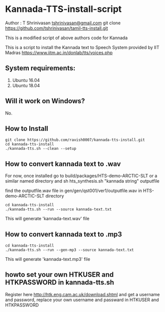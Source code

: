# Kannada-TTS-install-script

Author : T Shrinivasan <tshrinivasan@gmail.com>
git clone https://github.com/tshrinivasan/tamil-tts-install.git

This is a modified script of above authors code for Kannada


This is a script to install the Kannada text to Speech System provided by IIT Madras 
https://www.iitm.ac.in/donlab/tts/voices.php

## System requirements:
1. Ubuntu 16.04
2. Ubuntu 18.04

## Will it work on Windows?
No. 

## How to Install
```
git clone https://github.com/ravish0007/kannada-tts-install.git
cd kannada-tts-install
./kannada-tts.sh --clean --setup

```

## How to convert kannada text to .wav

For  now, once installed go to build/packages/HTS-demo-ARCTIC-SLT or a similar named directory and
sh hts_synthesis.sh "kannada string" outputfile

find the outputfile.wav file in gen/gen/qst001/ver1/outputfile.wav in HTS-demo-ARCTIC-SLT directory


```
cd kannada-tts-install
./kannada-tts.sh --run --source kannada-text.txt
```
This will generate 'kannada-text.wav' file

## How to convert kannada text to .mp3
```
cd kannada-tts-install
./kannada-tts.sh --run --gen-mp3 --source kannada-text.txt
```
This will generate 'kannada-text.mp3' file

## howto set your own HTKUSER and HTKPASSWORD in kannada-tts.sh
Register here http://htk.eng.cam.ac.uk/download.shtml and get a username and password, replace your
own username and passward in HTKUSER and HTKPASSWORD


